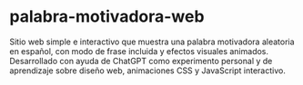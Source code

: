 # palabra-motivadora-web
Sitio web simple e interactivo que muestra una palabra motivadora aleatoria en español, con modo de frase incluida y efectos visuales animados.  Desarrollado con ayuda de ChatGPT como experimento personal y de aprendizaje sobre diseño web, animaciones CSS y JavaScript interactivo.
